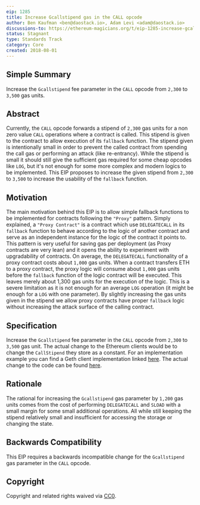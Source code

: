```yaml
---
eip: 1285
title: Increase Gcallstipend gas in the CALL opcode
author: Ben Kaufman <ben@daostack.io>, Adam Levi <adam@daostack.io>
discussions-to: https://ethereum-magicians.org/t/eip-1285-increase-gcallstipend-gas-in-the-call-opcode/941
status: Stagnant
type: Standards Track
category: Core
created: 2018-08-01
---
```


## Simple Summary
Increase the `Gcallstipend` fee parameter in the `CALL` opcode from `2,300` to `3,500` gas units.

## Abstract
Currently, the `CALL` opcode forwards a stipend of `2,300` gas units for a non zero value `CALL` operations where a contract is called. This stipend is given to the contract to allow execution of its `fallback` function. The stipend given is intentionally small in order to prevent the called contract from spending the call gas or performing an attack (like re-entrancy). While the stipend is small it should still give the sufficient gas required for some cheap opcodes like `LOG`, but it's not enough for some more complex and modern logics to be implemented. This EIP proposes to increase the given stipend from `2,300` to `3,500` to increase the usability of  the `fallback` function.


## Motivation
The main motivation behind this EIP is to allow simple fallback functions to be implemented for contracts following the `"Proxy"` pattern. Simply explained, a `"Proxy Contract"` is a contract which use `DELEGATECALL` in its `fallback` function to behave according to the logic of another contract and serve as an independent instance for the logic of the contract it points to. This pattern is very useful for saving gas per deployment (as Proxy contracts are very lean) and it opens the ability to experiment with upgradability of contracts. On average, the `DELEGATECALL` functionality of a proxy contract costs about `1,000` gas units. When a contract transfers ETH to a proxy contract, the proxy logic will consume about `1,000` gas units before the `fallback` function of the logic contract will be executed. This leaves merely about 1,300 gas units for the execution of the logic. This is a severe limitation as it is not enough for an average `LOG` operation (it might be enough for a `LOG` with one parameter). By slightly increasing the gas units given in the stipend we allow proxy contracts have proper `fallback` logic without increasing the attack surface of the calling contract.

## Specification
Increase the `Gcallstipend` fee parameter in the `CALL` opcode from `2,300` to `3,500` gas unit. The actual change to the Ethereum clients would be to change the `CallStipend` they store as a constant. For an implementation example you can find a Geth client implementation linked [here](https://github.com/ben-kaufman/go-ethereum/tree/eip-1285). The actual change to the code can be found [here](https://github.com/ben-kaufman/go-ethereum/blob/eip-1285/params/protocol_params.go#L41).

## Rationale
The rational for increasing the `Gcallstipend` gas parameter by `1,200` gas units comes from the cost of performing `DELEGATECALL` and `SLOAD` with a small margin for some small additional operations. All while still keeping the stipend relatively small and insufficient for accessing the storage or changing the state.

## Backwards Compatibility
This EIP requires a backwards incompatible change for the `Gcallstipend` gas parameter in the `CALL` opcode.


## Copyright

Copyright and related rights waived via [CC0](../LICENSE.md).
